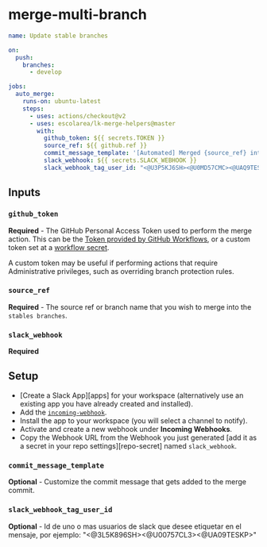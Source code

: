 # merge-multi-branch


```yaml
name: Update stable branches

on:
  push:
    branches:
      - develop

jobs:
  auto_merge:
    runs-on: ubuntu-latest
    steps:
      - uses: actions/checkout@v2
      - uses: escolarea/lk-merge-helpers@master
        with:
          github_token: ${{ secrets.TOKEN }}
          source_ref: ${{ github.ref }}
          commit_message_template: '[Automated] Merged {source_ref} into target {target_branch}'
          slack_webhook: ${{ secrets.SLACK_WEBHOOK }}
          slack_webhook_tag_user_id: "<@U3P5KJ6SH><@U0MD57CMC><@UAQ9TESKU>"
```


## Inputs

### `github_token`
**Required** - The GitHub Personal Access Token used to perform the merge action. 
This can be the [Token provided by GitHub Workflows](https://docs.github.com/en/actions/configuring-and-managing-workflows/authenticating-with-the-github_token), 
or a custom token set at a [workflow secret](https://docs.github.com/en/actions/configuring-and-managing-workflows/creating-and-storing-encrypted-secrets).

A custom token may be useful if performing actions that require Administrative privileges, such as overriding 
branch protection rules.

### `source_ref`
**Required** - The source ref or branch name that you wish to merge into the `stables branches`.

### `slack_webhook`
**Required** 
 ## Setup

* [Create a Slack App][apps] for your workspace (alternatively use an existing app you have already created and installed).
* Add the [`incoming-webhook`](https://api.slack.com/scopes/incoming-webhook).
* Install the app to your workspace (you will select a channel to notify).
* Activate and create a new webhook under **Incoming Webhooks**.
* Copy the Webhook URL from the Webhook you just generated [add it as a secret in your repo settings][repo-secret] named `slack_webhook`.

### `commit_message_template`
**Optional** - Customize the commit message that gets added to the merge commit.

### `slack_webhook_tag_user_id`
**Optional** - Id de uno o mas  usuarios de slack que desee etiquetar en el mensaje, por ejemplo: "<@3L5K896SH><@U00757CL3><@UA09TESKP>"